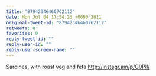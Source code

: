 ```yaml
---
title: "87942346460762112"
date: Mon Jul 04 17:54:23 +0000 2011
original-tweet-id: "87942346460762112"
retweets: 0
favorites: 0
reply-tweet-id: ""
reply-user-id: ""
reply-user-screen-name: ""
---
```

Sardines, with roast veg and feta http://instagr.am/p/G9PlI/
